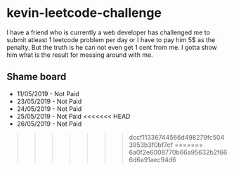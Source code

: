 # kevin-leetcode-challenge
I have a friend who is currently a web developer has challenged me to submit atleast 1 leetcode problem per day or I have to pay him 5$ as the penalty.
But the truth is he can not even get 1 cent from me. I gotta show him what is the result for messing around with me.

## Shame board
- 11/05/2019 - Not Paid
- 23/05/2019 - Not Paid
- 24/05/2019 - Not Paid
- 25/05/2019 - Not Paid
<<<<<<< HEAD
- 26/05/2019 - Not Paid
>>>>>>> dccf11336744566d498279fc5043953b3f0bf7cf
=======
>>>>>>> 6a0f2e6008770b66a95632b2f666d6a91aec94d6
